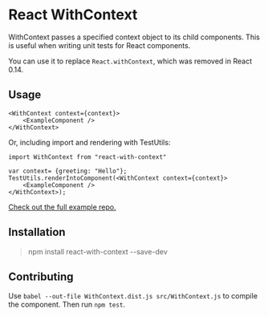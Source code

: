 # React WithContext

WithContext passes a specified context object to its child components. This is useful when writing unit tests for React components.

You can use it to replace `React.withContext`, which was removed in React 0.14.

## Usage

	<WithContext context={context}>
    	<ExampleComponent />
	</WithContext>

Or, including import and rendering with TestUtils:

	import WithContext from "react-with-context"

	var context= {greeting: "Hello"};
	TestUtils.renderIntoComponent(<WithContext context={context}>
    	<ExampleComponent />
	</WithContext>);

[Check out the full example repo.](https://github.com/mattzeunert/react-with-context-demo)

## Installation

> npm install react-with-context --save-dev

## Contributing

Use `babel --out-file WithContext.dist.js src/WithContext.js` to compile the component. Then run `npm test`.
